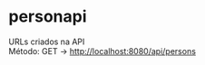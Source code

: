 # personapi

<p>URLs criados na API<br/>
Método: GET ->
<a href="http://localhost:8080/api/persons">http://localhost:8080/api/persons</a>
</p>
